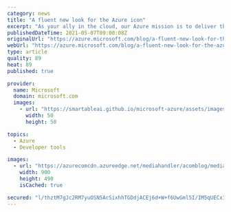 ```yaml
---
category: news
title: "A fluent new look for the Azure icon"
excerpt: "As your ally in the cloud, our Azure mission is to deliver thoughtfully designed products and services that equip you to solve challenges and invent what’s next. Our ability to meet your business and innovation needs is in part due to our growth mindset—which extends from front-end user experiences to"
publishedDateTime: 2021-05-07T09:00:08Z
originalUrl: "https://azure.microsoft.com/blog/a-fluent-new-look-for-the-azure-icon/"
webUrl: "https://azure.microsoft.com/blog/a-fluent-new-look-for-the-azure-icon/"
type: article
quality: 89
heat: 89
published: true

provider:
  name: Microsoft
  domain: microsoft.com
  images:
    - url: "https://smartableai.github.io/microsoft-azure/assets/images/organizations/microsoft.com-50x50.jpg"
      width: 50
      height: 50

topics:
  - Azure
  - Developer tools

images:
  - url: "https://azurecomcdn.azureedge.net/mediahandler/acomblog/media/Default/blog/95baa365-fedb-4d3c-8b1f-22735e3bb77a.png"
    width: 900
    height: 490
    isCached: true

secured: "l/thztM7gJc2RM7yuOSN5AcSixhhTGDdjACEj6d+W+f6UwGml5I/IM5qUECxIGOx5laW20Me+sla+kn4KDriGKHZrL6DD5pSsTyNRiKQIsjc2xE99EmNfgctdhfz1KmadrYjcPnjHqzSoopylYZxNd7oiocssXNwFzXen+WH/K+THoEwB4KEbDzjfJfRlKVs7kQKq6J1dHRLbZvO2LYNFFt2g9/5ebW4nhVNrYJSVRB75viIKOvR3vQiCh0eznSbRHE8ZtmK9AFw+thDfW0z9TT9Ml0g9x7UocWSWtsk7ft5J9VKKdo//+Cz4+p7tXP76zQZ5jlVi4HFeH9OxQ83MwJNdLEoPhDitl29h44DVio=;D7NIcVF259TSTuqBOr4nxQ=="
---
```


